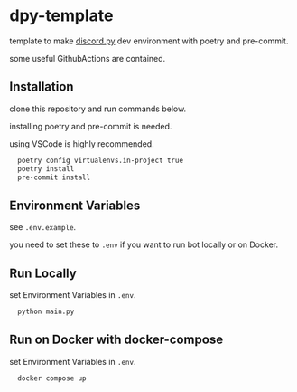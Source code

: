 # dpy-template

template to make [discord.py](https://github.com/Rapptz/discord.py) dev environment with poetry and pre-commit.

some useful GithubActions are contained.

## Installation

clone this repository and run commands below.

installing poetry and pre-commit is needed.

using VSCode is highly recommended.

```bash
  poetry config virtualenvs.in-project true
  poetry install
  pre-commit install
```

## Environment Variables

see `.env.example`.

you need to set these to `.env` if you want to run bot locally or on Docker.

## Run Locally

set Environment Variables in `.env`.

```bash
  python main.py
```

## Run on Docker with docker-compose

set Environment Variables in `.env`.

```bash
  docker compose up
```
